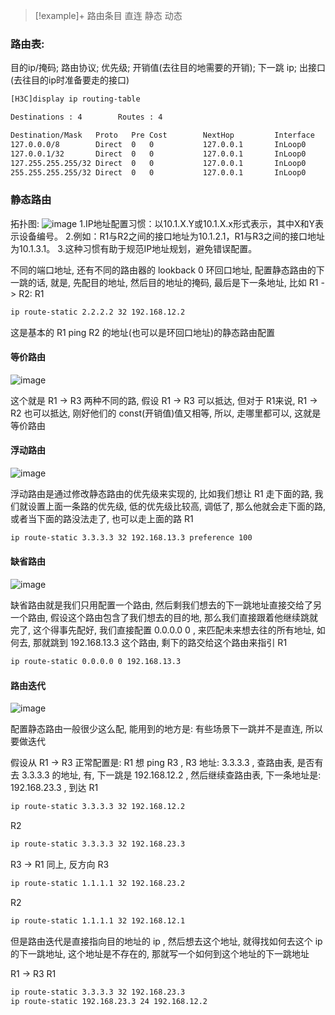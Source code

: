 > [!example]+ 路由条目 
> 直连
> 静态
> 动态


### 路由表:
目的ip/掩码; 路由协议; 优先级; 开销值(去往目的地需要的开销); 下一跳 ip; 出接口(去往目的ip时准备要走的接口)
```bash
[H3C]display ip routing-table

Destinations : 4        Routes : 4

Destination/Mask   Proto   Pre Cost        NextHop         Interface
127.0.0.0/8        Direct  0   0           127.0.0.1       InLoop0
127.0.0.1/32       Direct  0   0           127.0.0.1       InLoop0
127.255.255.255/32 Direct  0   0           127.0.0.1       InLoop0
255.255.255.255/32 Direct  0   0           127.0.0.1       InLoop0
```

### 静态路由
拓扑图:
![image](https://github.com/user-attachments/assets/efce74fe-b3c8-4977-8836-31b59020ddfa)
1.IP地址配置习惯：以10.1.X.Y或10.1.X.x形式表示，其中X和Y表示设备编号。 
2.例如：R1与R2之间的接口地址为10.1.2.1，R1与R3之间的接口地址为10.1.3.1。 
3.这种习惯有助于规范IP地址规划，避免错误配置。

不同的端口地址, 还有不同的路由器的 lookback 0 环回口地址, 配置静态路由的下一跳的话, 就是, 先配目的地址, 然后目的地址的掩码, 最后是下一条地址, 比如 R1 -> R2:
R1
```bash
ip route-static 2.2.2.2 32 192.168.12.2
```
这是基本的 R1 ping R2 的地址(也可以是环回口地址)的静态路由配置


#### 等价路由
![image](https://github.com/user-attachments/assets/1e80fe1e-fb83-4461-96eb-cf8a2620fe84)

这个就是 R1 -> R3 两种不同的路, 假设 R1 -> R3 可以抵达, 但对于 R1来说, R1 -> R2 也可以抵达, 刚好他们的 const(开销值)值又相等, 所以, 走哪里都可以, 这就是等价路由


#### 浮动路由
![image](https://github.com/user-attachments/assets/9d3060f2-5075-407f-9363-565ca9721271)

浮动路由是通过修改静态路由的优先级来实现的, 比如我们想让 R1 走下面的路, 我们就设置上面一条路的优先级, 低的优先级比较高, 调低了, 那么他就会走下面的路, 或者当下面的路没法走了, 也可以走上面的路
R1
```bash
ip route-static 3.3.3.3 32 192.168.13.3 preference 100
```

#### 缺省路由
![image](https://github.com/user-attachments/assets/ceeed73c-a6a4-4a8f-a3d4-75deeaa2fbc9)

缺省路由就是我们只用配置一个路由, 然后剩我们想去的下一跳地址直接交给了另一个路由, 假设这个路由包含了我们想去的目的地, 那么我们直接跟着他继续跳就完了, 这个得事先配好, 我们直接配置 0.0.0.0 0 , 来匹配未来想去往的所有地址, 如何去, 那就跳到 192.168.13.3 这个路由, 剩下的路交给这个路由来指引
R1
```bash
ip route-static 0.0.0.0 0 192.168.13.3
```


#### 路由迭代
![image](https://github.com/user-attachments/assets/b7320591-da39-4539-8254-b7c445c3e3df)

配置静态路由一般很少这么配, 能用到的地方是: 有些场景下一跳并不是直连, 所以要做迭代

假设从 R1 -> R3 正常配置是:
R1 想 ping R3 , R3 地址: 3.3.3.3 , 查路由表, 是否有去 3.3.3.3 的地址, 有, 下一跳是 192.168.12.2 , 然后继续查路由表, 下一条地址是: 192.168.23.3 , 到达
R1
```bash
ip route-static 3.3.3.3 32 192.168.12.2
```
R2
```bash
ip route-static 3.3.3.3 32 192.168.23.3
```

R3 -> R1
同上, 反方向
R3
```bash
ip route-static 1.1.1.1 32 192.168.23.2
```
R2
```bash
ip route-static 1.1.1.1 32 192.168.12.1
```
但是路由迭代是直接指向目的地址的 ip , 然后想去这个地址, 就得找如何去这个 ip 的下一跳地址, 这个地址是不存在的, 那就写一个如何到这个地址的下一跳地址

R1 -> R3
R1
```bash
ip route-static 3.3.3.3 32 192.168.23.3
ip route-static 192.168.23.3 24 192.168.12.2
```